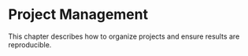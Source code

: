 Project Management
==================

This chapter describes how to organize projects and ensure results are
reproducible.
